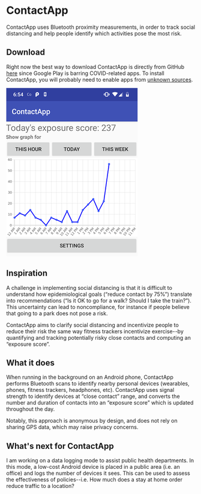 # ContactApp
ContactApp uses Bluetooth proximity measurements, in order to track social distancing and help people identify which activities pose the most risk.

## Download
Right now the best way to download ContactApp is directly from GitHub [here](https://github.com/nathanww/ContactApp/blob/master/app-release.apk?raw=true) since Google Play is barring COVID-related apps. To install ContactApp, you will probably need to enable apps from [unknown sources](https://www.technipages.com/where-did-allow-installation-from-unknown-sources-go-in-android).

![Screenshot](screenshot2.png?raw=true)
## Inspiration

A challenge in implementing social distancing is that it is difficult to understand how epidemiological goals (“reduce contact by 75%”) translate into recommendations (“Is it OK to go for a walk? Should I take the train?”).   This uncertainty can lead to noncompliance, for instance if people believe that going to a park does not pose a risk.

ContactApp aims to clarify social distancing and incentivize people to reduce their risk the same way fitness trackers incentivize exercise--by quantifying and tracking potentially risky close contacts and computing an “exposure score”. 

## What it does
When running in the background on an Android phone, ContactApp performs Bluetooth scans to identify nearby personal devices (wearables, phones, fitness trackers, headphones, etc). ContactApp uses signal strength to identify devices at “close contact” range, and converts the number and duration of contacts into an “exposure score” which is updated throughout the day.

Notably, this approach is anonymous by design, and does not rely on sharing GPS data, which may raise privacy concerns.

## What's next for ContactApp
I am working on a data logging mode to assist public health departments. In this mode, a low-cost Android device is placed in a public area (i.e. an office) and logs the number of devices it sees. This can be used to assess the effectiveness of policies--i.e. How much does a stay at home order reduce traffic to a location?
